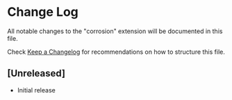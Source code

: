 # Change Log

All notable changes to the "corrosion" extension will be documented in this file.

Check [Keep a Changelog](http://keepachangelog.com/) for recommendations on how to structure this file.

## [Unreleased]

- Initial release
